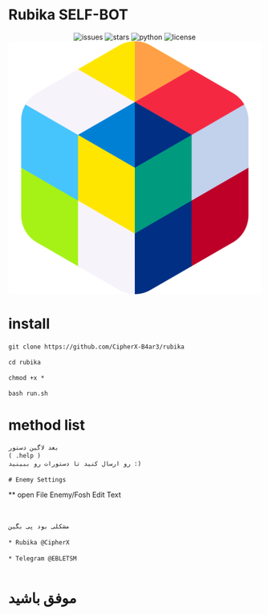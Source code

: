 # Rubika SELF-BOT

<div align="center">

![issues](https://img.shields.io/github/issues/CipherX-B4ar3/rubika)
![stars](https://img.shields.io/github/stars/CipherX-B4ar3/rubika)
![python](https://img.shields.io/pypi/pyversions/3?color=black%20&label=PYTHON&logo=Python&logoColor=%233CB371)
![license](https://img.shields.io/github/license/CipherX-B4ar3/rubika)
![icon](https://github.com/CipherX-B4ar3/rubika/raw/main/icon.png)
</div>


# install 

```git clone https://github.com/CipherX-B4ar3/rubika```

```cd rubika```

```chmod +x *```

```bash run.sh```


# method list


```
بعد لاگین دستور 
( .help ) 
رو ارسال کنید تا دستورات رو ببینید :)

# Enemy Settings

```
** open File Enemy/Fosh Edit Text
```


مشکلی بود پی بگین

* Rubika @CipherX

* Telegram @EBLETSM


```


# موفق باشید 




